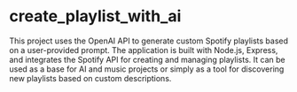 # create_playlist_with_ai
This project uses the OpenAI API to generate custom Spotify playlists based on a user-provided prompt. The application is built with Node.js, Express, and integrates the Spotify API for creating and managing playlists. It can be used as a base for AI and music projects or simply as a tool for discovering new playlists based on custom descriptions.
